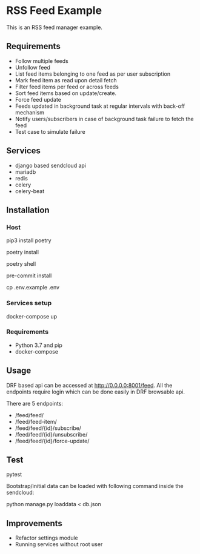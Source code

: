 # RSS Feed Example

This is an RSS feed manager example.

## Requirements
* Follow multiple feeds
* Unfollow feed
* List feed items belonging to one feed as per user subscription
* Mark feed item as read upon detail fetch
* Filter feed items per feed or across feeds
* Sort feed items based on update/create.
* Force feed update
* Feeds updated in background task at regular intervals with back-off mechanism
* Notify users/subscribers in case of background task failure to fetch the feed
* Test case to simulate failure

## Services
* django based sendcloud api
* mariadb
* redis
* celery
* celery-beat

## Installation

### Host
  pip3 install poetry

  poetry install
  
  poetry shell
  
  pre-commit install

  cp .env.example .env

### Services setup
  docker-compose up

### Requirements
* Python 3.7 and pip
* docker-compose

## Usage
   DRF based api can be accessed at http://0.0.0.0:8001/feed. All the endpoints require login which can be done easily in DRF browsable api.
   
   There are 5 endpoints:
* /feed/feed/
* /feed/feed-item/
* /feed/feed/{id}/subscribe/
* /feed/feed/{id}/unsubscribe/
* /feed/feed/{id}/force-update/

## Test
   pytest

Bootstrap/initial data can be loaded with following command inside the sendcloud:

python manage.py loaddata < db.json


## Improvements
* Refactor settings module
* Running services without root user
